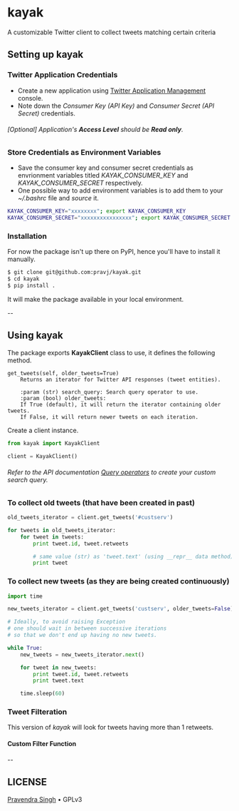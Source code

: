 # kayak
A customizable Twitter client to collect tweets matching certain criteria

## Setting up kayak

### Twitter Application Credentials

* Create a new application using [Twitter Application Management](https://apps.twitter.com/) console.
* Note down the *Consumer Key (API Key)* and *Consumer Secret (API Secret)* credentials.

###### [Optional] Application's **Access Level** should be **Read only**.

### Store Credentials as Environment Variables

* Save the consumer key and consumer secret credentials as envrionment variables titled *KAYAK_CONSUMER_KEY* and *KAYAK_CONSUMER_SECRET* respectively.
* One possible way to add environment variables is to add them to your *~/.bashrc* file and *source* it.

```bash
KAYAK_CONSUMER_KEY="xxxxxxxx"; export KAYAK_CONSUMER_KEY
KAYAK_CONSUMER_SECRET="xxxxxxxxxxxxxxxx"; export KAYAK_CONSUMER_SECRET
```

### Installation

For now the package isn't up there on PyPI, hence you'll have to install it manually.

```bash
$ git clone git@github.com:pravj/kayak.git
$ cd kayak
$ pip install .
```

It will make the package available in your local environment.

--

## Using kayak

The package exports **KayakClient** class to use, it defines the following method.

```
get_tweets(self, older_tweets=True)
    Returns an iterator for Twitter API responses (tweet entities).
      
    :param (str) search_query: Search query operator to use.
    :param (bool) older_tweets:
    If True (default), it will return the iterator containing older tweets.
    If False, it will return newer tweets on each iteration.
```

Create a client instance.

```python
from kayak import KayakClient

client = KayakClient()
```

###### Refer to the API documentation [Query operators](https://dev.twitter.com/rest/public/search) to create your custom search query.

### To collect old tweets (that have been created in past)

```python
old_tweets_iterator = client.get_tweets('#custserv')

for tweets in old_tweets_iterator:
	for tweet in tweets:
		print tweet.id, tweet.retweets

		# same value (str) as 'tweet.text' (using __repr__ data method)
		print tweet
```

### To collect new tweets (as they are being created continuously)

```python
import time

new_tweets_iterator = client.get_tweets('custserv', older_tweets=False)

# Ideally, to avoid raising Exception
# one should wait in between successive iterations
# so that we don't end up having no new tweets.

while True:
	new_tweets = new_tweets_iterator.next()

	for tweet in new_tweets:
		print tweet.id, tweet.retweets
		print tweet.text

	time.sleep(60)
```

### Tweet Filteration

This version of *kayak* will look for tweets having more than 1 retweets.

#### Custom Filter Function

--

## LICENSE

[Pravendra Singh](http://pravj.github.io) • GPLv3